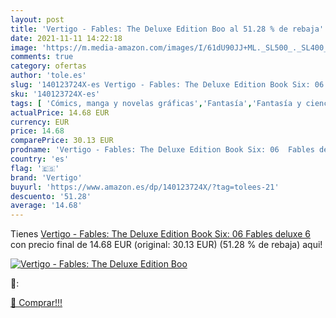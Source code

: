 ```yaml
---
layout: post
title: 'Vertigo - Fables: The Deluxe Edition Boo al 51.28 % de rebaja'
date: 2021-11-11 14:22:18
image: 'https://m.media-amazon.com/images/I/61dU90JJ+ML._SL500_._SL400_.jpg'
comments: true
category: ofertas
author: 'tole.es'
slug: '140123724X-es Vertigo - Fables: The Deluxe Edition Book Six: 06 Fables...'
sku: '140123724X-es'
tags: [ 'Cómics, manga y novelas gráficas','Fantasía','Fantasía y ciencia ficción','Libros','Libros juveniles','vertigo', ]
actualPrice: 14.68 EUR
currency: EUR
price: 14.68
comparePrice: 30.13 EUR
prodname: 'Vertigo - Fables: The Deluxe Edition Book Six: 06  Fables deluxe  6 '
country: 'es'
flag: '🇪🇸'
brand: 'Vertigo'
buyurl: 'https://www.amazon.es/dp/140123724X/?tag=tolees-21'
descuento: '51.28'
average: '14.68'
---
```


Tienes [Vertigo - Fables: The Deluxe Edition Book Six: 06  Fables deluxe  6 ](https://www.amazon.es/dp/140123724X/?tag=tolees-21) con precio final de  14.68 EUR (original: 30.13 EUR) (51.28 %  de rebaja) aqui!

[![Vertigo - Fables: The Deluxe Edition Boo](https://m.media-amazon.com/images/I/61dU90JJ+ML._SL500_._SL400_.jpg)](https://www.amazon.es/dp/140123724X/?tag=tolees-21)

🔎:


[🛒 Comprar!!!](https://www.amazon.es/dp/140123724X/?tag=tolees-21)
